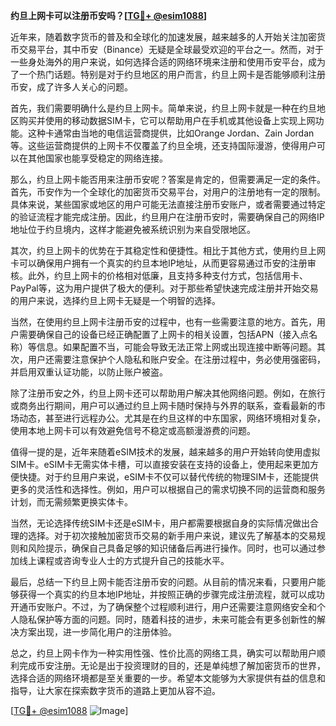 **约旦上网卡可以注册币安吗？[[TG💪+ @esim1088](https://t.me/s/esim1088)]**

近年来，随着数字货币的普及和全球化的加速发展，越来越多的人开始关注加密货币交易平台，其中币安（Binance）无疑是全球最受欢迎的平台之一。然而，对于一些身处海外的用户来说，如何选择合适的网络环境来注册和使用币安平台，成为了一个热门话题。特别是对于约旦地区的用户而言，约旦上网卡是否能够顺利注册币安，成了许多人关心的问题。

首先，我们需要明确什么是约旦上网卡。简单来说，约旦上网卡就是一种在约旦地区购买并使用的移动数据SIM卡，它可以帮助用户在手机或其他设备上实现上网功能。这种卡通常由当地的电信运营商提供，比如Orange Jordan、Zain Jordan等。这些运营商提供的上网卡不仅覆盖了约旦全境，还支持国际漫游，使得用户可以在其他国家也能享受稳定的网络连接。

那么，约旦上网卡能否用来注册币安呢？答案是肯定的，但需要满足一定的条件。首先，币安作为一个全球化的加密货币交易平台，对用户的注册地有一定的限制。具体来说，某些国家或地区的用户可能无法直接注册币安账户，或者需要通过特定的验证流程才能完成注册。因此，约旦用户在注册币安时，需要确保自己的网络IP地址位于约旦境内，这样才能避免被系统识别为来自受限地区。

其次，约旦上网卡的优势在于其稳定性和便捷性。相比于其他方式，使用约旦上网卡可以确保用户拥有一个真实的约旦本地IP地址，从而更容易通过币安的注册审核。此外，约旦上网卡的价格相对低廉，且支持多种支付方式，包括信用卡、PayPal等，这为用户提供了极大的便利。对于那些希望快速完成注册并开始交易的用户来说，选择约旦上网卡无疑是一个明智的选择。

当然，在使用约旦上网卡注册币安的过程中，也有一些需要注意的地方。首先，用户需要确保自己的设备已经正确配置了上网卡的相关设置，包括APN（接入点名称）等信息。如果配置不当，可能会导致无法正常上网或出现连接中断等问题。其次，用户还需要注意保护个人隐私和账户安全。在注册过程中，务必使用强密码，并启用双重认证功能，以防止账户被盗。

除了注册币安之外，约旦上网卡还可以帮助用户解决其他网络问题。例如，在旅行或商务出行期间，用户可以通过约旦上网卡随时保持与外界的联系，查看最新的市场动态，甚至进行远程办公。尤其是在约旦这样的中东国家，网络环境相对复杂，使用本地上网卡可以有效避免信号不稳定或高额漫游费的问题。

值得一提的是，近年来随着eSIM技术的发展，越来越多的用户开始转向使用虚拟SIM卡。eSIM卡无需实体卡槽，可以直接安装在支持的设备上，使用起来更加方便快捷。对于约旦用户来说，eSIM卡不仅可以替代传统的物理SIM卡，还能提供更多的灵活性和选择性。例如，用户可以根据自己的需求切换不同的运营商和服务计划，而无需频繁更换实体卡。

当然，无论选择传统SIM卡还是eSIM卡，用户都需要根据自身的实际情况做出合理的选择。对于初次接触加密货币交易的新手用户来说，建议先了解基本的交易规则和风险提示，确保自己具备足够的知识储备后再进行操作。同时，也可以通过参加线上课程或咨询专业人士的方式提升自己的技能水平。

最后，总结一下约旦上网卡能否注册币安的问题。从目前的情况来看，只要用户能够获得一个真实的约旦本地IP地址，并按照正确的步骤完成注册流程，就可以成功开通币安账户。不过，为了确保整个过程顺利进行，用户还需要注意网络安全和个人隐私保护等方面的问题。同时，随着科技的进步，未来可能会有更多创新性的解决方案出现，进一步简化用户的注册体验。

总之，约旦上网卡作为一种实用性强、性价比高的网络工具，确实可以帮助用户顺利完成币安注册。无论是出于投资理财的目的，还是单纯想了解加密货币的世界，选择合适的网络环境都是至关重要的一步。希望本文能够为大家提供有益的信息和指导，让大家在探索数字货币的道路上更加从容不迫。

[[TG💪+ @esim1088](https://t.me/s/esim1088) ![Image](https://i.postimg.cc/4NQfJmqS/Snipaste-2025-05-13-00-14-12.png)]
